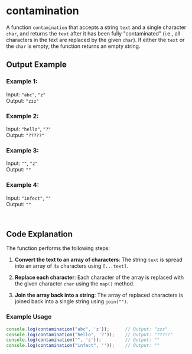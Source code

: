 # contamination

A function `contamination` that accepts a string `text` and a single character `char`, and returns the `text` after it has been fully "contaminated" (i.e., all characters in the text are replaced by the given `char`). If either the `text` or the `char` is empty, the function returns an empty string.

## Output Example

### Example 1:
Input: `"abc"`, `"z"`  
Output: `"zzz"`

### Example 2:
Input: `"hello"`, `"?"`  
Output: `"?????"`

### Example 3:
Input: `""`, `"z"`  
Output: `""`

### Example 4:
Input: `"infect"`, `""`  
Output: `""`

<br>

## Code Explanation

The function performs the following steps:

1. **Convert the text to an array of characters**: The string `text` is spread into an array of its characters using `[...text]`.

2. **Replace each character**: Each character of the array is replaced with the given character `char` using the `map()` method.

3. **Join the array back into a string**: The array of replaced characters is joined back into a single string using `join("")`.

### Example Usage
```javascript
console.log(contamination("abc", 'z'));      // Output: "zzz"
console.log(contamination("hello", '?'));    // Output: "?????"
console.log(contamination("", 'z'));         // Output: ""
console.log(contamination("infect", ''));    // Output: ""
